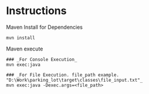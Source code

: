 # Instructions

Maven Install for Dependencies

```$xslt
mvn install
```

Maven execute
```$xslt
### _For Console Execution_ 
mvn exec:java

### _For File Execution. file_path example. "D:\Work\parking_lot\target\classes\file_input.txt"_
mvn exec:java -Dexec.args=<file_path> 
```